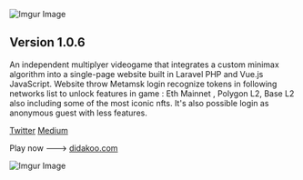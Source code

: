 ![Imgur Image](http://i.imgur.com/3SqZpCN.jpg)


## Version 1.0.6

An independent multiplyer videogame that integrates a custom minimax algorithm into a single-page website built in Laravel PHP and Vue.js JavaScript. 
Website throw Metamsk login recognize tokens in following networks list to unlock features in game : Eth Mainnet , Polygon L2, Base L2 also including some of the most iconic nfts. 
It's also possible login as anonymous guest with less features.




[Twitter](https://twitter.com/didakoo_games) 
[Medium](https://medium.com/@didakoo) 

Play now  ---> [didakoo.com](https://didakoo.com) 


![Imgur Image](http://i.imgur.com/fj8XkoO.jpg)


